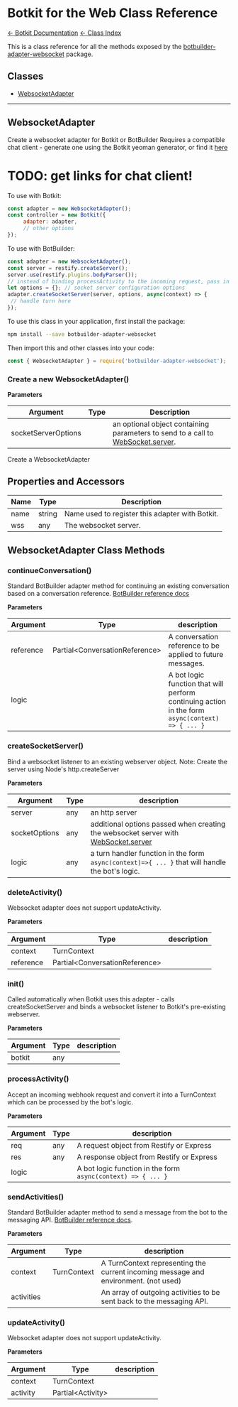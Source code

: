 # Botkit for the Web Class Reference

[&larr; Botkit Documentation](..)  [&larr; Class Index](index.md) 

This is a class reference for all the methods exposed by the [botbuilder-adapter-websocket](https://github.com/howdyai/botkit/tree/next/packages/botbuilder-adapter-websocket) package.

## Classes


* <a href="#WebsocketAdapter">WebsocketAdapter</a>


---

<a name="WebsocketAdapter"></a>
## WebsocketAdapter
Create a websocket adapter for Botkit or BotBuilder
Requires a compatible chat client - generate one using the Botkit yeoman generator, or find it [here]()
# TODO: get links for chat client!

To use with Botkit:
```javascript
const adapter = new WebsocketAdapter();
const controller = new Botkit({
     adapter: adapter,
     // other options
});
```

To use with BotBuilder:
```javascript
const adapter = new WebsocketAdapter();
const server = restify.createServer();
server.use(restify.plugins.bodyParser());
// instead of binding processActivity to the incoming request, pass in turn handler logic to createSocketServer
let options = {}; // socket server configuration options
adapter.createSocketServer(server, options, async(context) => {
 // handle turn here
});
```


To use this class in your application, first install the package:
```bash
npm install --save botbuilder-adapter-websocket
```

Then import this and other classes into your code:
```javascript
const { WebsocketAdapter } = require('botbuilder-adapter-websocket');
```

### Create a new WebsocketAdapter()
**Parameters**

| Argument | Type | Description
|--- |--- |---
| socketServerOptions |  | an optional object containing parameters to send to a call to [WebSocket.server](https://github.com/websockets/ws/blob/master/doc/ws.md#new-websocketserveroptions-callback).<br/>

Create a WebsocketAdapter


## Properties and Accessors

| Name | Type | Description
|--- |--- |---
| name | string | Name used to register this adapter with Botkit.
| wss | any | The websocket server.

## WebsocketAdapter Class Methods
<a name="continueConversation"></a>
### continueConversation()
Standard BotBuilder adapter method for continuing an existing conversation based on a conversation reference.
[BotBuilder reference docs](https://docs.microsoft.com/en-us/javascript/api/botbuilder-core/botadapter?view=botbuilder-ts-latest#continueconversation)

**Parameters**

| Argument | Type | description
|--- |--- |---
| reference| Partial&lt;ConversationReference&gt; | A conversation reference to be applied to future messages.
| logic|  | A bot logic function that will perform continuing action in the form `async(context) => { ... }`<br/>



<a name="createSocketServer"></a>
### createSocketServer()
Bind a websocket listener to an existing webserver object.
Note: Create the server using Node's http.createServer

**Parameters**

| Argument | Type | description
|--- |--- |---
| server| any | an http server
| socketOptions| any | additional options passed when creating the websocket server with [WebSocket.server](https://github.com/websockets/ws/blob/master/doc/ws.md#new-websocketserveroptions-callback)
| logic| any | a turn handler function in the form `async(context)=>{ ... }` that will handle the bot's logic.<br/>



<a name="deleteActivity"></a>
### deleteActivity()
Websocket adapter does not support updateActivity.

**Parameters**

| Argument | Type | description
|--- |--- |---
| context| TurnContext | 
| reference| Partial&lt;ConversationReference&gt; | 



<a name="init"></a>
### init()
Called automatically when Botkit uses this adapter - calls createSocketServer and binds a websocket listener to Botkit's pre-existing webserver.

**Parameters**

| Argument | Type | description
|--- |--- |---
| botkit| any | <br/>



<a name="processActivity"></a>
### processActivity()
Accept an incoming webhook request and convert it into a TurnContext which can be processed by the bot's logic.

**Parameters**

| Argument | Type | description
|--- |--- |---
| req| any | A request object from Restify or Express
| res| any | A response object from Restify or Express
| logic|  | A bot logic function in the form `async(context) => { ... }`<br/>



<a name="sendActivities"></a>
### sendActivities()
Standard BotBuilder adapter method to send a message from the bot to the messaging API.
[BotBuilder reference docs](https://docs.microsoft.com/en-us/javascript/api/botbuilder-core/botadapter?view=botbuilder-ts-latest#sendactivities).

**Parameters**

| Argument | Type | description
|--- |--- |---
| context| TurnContext | A TurnContext representing the current incoming message and environment. (not used)
| activities|  | An array of outgoing activities to be sent back to the messaging API.<br/>



<a name="updateActivity"></a>
### updateActivity()
Websocket adapter does not support updateActivity.

**Parameters**

| Argument | Type | description
|--- |--- |---
| context| TurnContext | 
| activity| Partial&lt;Activity&gt; | 





